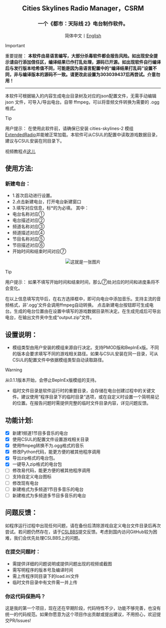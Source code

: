 <div align="center">

<h2>Cities Skylines Radio Manager，CSRM</h2>
<h3>一个《都市：天际线 2》电台制作软件。<br></h3>
简体中文丨<a href="https://github.com/jslxxgyy/CSRM/blob/main/docs/en/Readme.md">English</a>

</div>

> [!IMPORTANT]
> 重要提醒：
> **本软件由易语言编写，大部分杀毒软件都会报告风险。如出现安全提示请自行添加信任区，编译结果已作打乱处理，源码已开源。如出现软件自行编译后与发行版本哈希值不同，可能是因为易语言配置中的“编译结果打乱码”设置不同，非与编译版本的源码不一致。请更改此设置为303039437后再尝试。介意勿用！**

---

本软件可根据输入的内容生成电台目录树及对应的json配置文件，无需手动编辑 json 文件，可导入/导出电台。自带 ffmpeg，可以将音频文件转换为需要的 .ogg 格式。

> [!TIP]
> 用户提示：
> 在使用此软件前，请确保已安装 cities-skylines-2 模组 [ExtendedRadio](https://www.cslbbs.net/resources/extendedradio.326/)并能被正常加载。本软件可从CSUL的配置中读取游戏数据目录，建议与CSUL安装在同目录下。

视频教程点[这儿](https://www.bilibili.com/video/BV1Hvh1evEuw/)


## 使用方法:
### 新建电台：
- 1.首次启动进行设置。
- 2.点击新建电台，打开电台新建窗口
- 3.填写对应信息，标*的为必填。
其中：
- 电台名称对应①
- 电台描述对应②
- 频道名称对应③
- 频道描述对应④
- 节目名称对应⑤
- 节目描述对应⑥
- 开始时间和结束时间对应⑦

<div align="center">
  
<img  src="https://gitee.com/jslxxgyy/CSRM/raw/main/docs/network.png" alt="这就是一张图片" >

</div>

> [!TIP]
> 用户提示：
> 如果不填写开始时间和结束时间，那么⑦处对应的时间和进度条将不会变化。

在以上信息填写完毕后，在右方选择框中，即可向电台中添加音乐。支持主流的音频格式，非'.ogg'文件会调用ffmpeg自动转换。
点击新建电台按钮即可生成电台。生成的电台位置由在设置中填写的游戏数据目录所决定。在生成完成后可导出电台，在输出文件夹中生成“output.zip”文件。

## 设置说明：
- 模组类型由用户安装的模组来源自行决定。支持PMOD版和BeplnEx版。不同的版本会要求填写不同的游戏相关路径。如果与CSUL安装在同一目录，可从CSUL的配置文件中依据模组类型自动读取路径。
> [!WARNING]
> 从0.1.1版本开始，会停止BeplnEx版模组的支持。

- 临时文件目录是软件运行时的重要目录，会存储在电台创建过程中的关键文件。建议使用“程序目录下的临时目录”选项，或在自定义时设置一个简明易记的位置。在报告问题时需提供完整的临时文件目录内容，详见问题反馈。
## 功能计划:<br>
- [x] 新建1频道1节目多音乐的电台<br>
- [x] 使用CSUL的配置文件设置游戏相关目录<br>
- [x] 使用ffmpeg转换不为.ogg格式的音乐<br>
- [x] 修改Python代码，能更方便的被其他程序调用<br>
- [x] 导出zip格式的电台包。<br>
- [x] 一键导入zip格式的电台包<br>
- [ ] 修改易代码，能更方便的被其他程序调用<br>
- [ ] 支持自定义电台图标<br>
- [ ] 修改现有电台<br>
- [ ] 新建格式为多频道1节目多音乐的电台<br>
- [ ] 新建格式为多频道多节目多音乐的电台<br>
## 问题反馈：<br>
如程序运行过程中出现任何问题，请在备份后清除游戏自定义电台文件目录后再次尝试。若问题仍然存在，请于[CSLBBS](https://www.cslbbs.net/threads/cities-skylines-radio-manager.1053/)提交反馈。考虑到国内访问GitHub较为困难，我们会优先处理CSLBBS上的问题。
### 在提交问题时：
- 需提供详细的问题说明或提供问题出现的视频或截图
- 需写明程序的版本号及编译时间<br>
- 需上传程序同目录下的load.ini文件<br>
- 临时文件目录中有文件需一并上传<br>

### 你这代码保熟吗？
这是我的第一个项目，现在还在早期阶段，代码特性不少，功能不够完善，也没有统一的代码规范。如果你愿意为这个项目作出贡献或提出建议，不用担心，欢迎提交PR/Issues!
